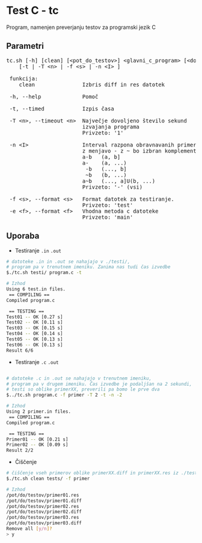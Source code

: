 # Test C - tc

Program, namenjen preverjanju testov za programski jezik C


Parametri
--

<pre>
tc.sh [-h] [clean] [&ltpot_do_testov>] &ltglavni_c_program> [&ltdodatni_c_program_1> ...]
    [-t | -T &ltn> | -f &lts> | -n &ltI> ] 

 funkcija:
    clean               Izbris diff in res datotek

 -h, --help             Pomoč

 -t, --timed            Izpis časa

 -T &ltn>, --timeout &ltn>  Največje dovoljeno število sekund
                        izvajanja programa
                        Privzeto: '1'

 -n &ltI>                 Interval razpona obravnavanih primerov.
                        z menjavo - z ~ bo izbran komplement
                        a-b   (a, b]
                        a-    (a, ...)
                         -b   (..., b]
                         ~b   (b, ...)
                        a~b   (..., a]U(b, ...)
                        Privzeto: '-' (vsi)

 -f &lts>, --format &lts>   Format datotek za testiranje.
                        Privzeto: 'test'
 -e &ltf>, --format &ltf>   Vhodna metoda c datoteke
                        Privzeto: 'main'
</pre>

Uporaba
--
 - Testiranje `.in` `.out`
```bash
# datoteke .in in .out se nahajajo v ./testi/,
# program pa v trenutnem imeniku. Zanima nas tudi čas izvedbe
$./tc.sh testi/ program.c -t

# Izhod
Using 6 test.in files.
 == COMPILING ==
Compiled program.c

 == TESTING ==
Test01 -- OK [0.27 s]
Test02 -- OK [0.11 s]
Test03 -- OK [0.15 s]
Test04 -- OK [0.14 s]
Test05 -- OK [0.13 s]
Test06 -- OK [0.13 s]
Result 6/6
```

 - Testiranje `.c` `.out`
```bash

# datoteke .c in .out se nahajajo v trenutnem imeniku,
# program pa v drugem imeniku. Čas izvedbe je podaljšan na 2 sekundi,
# testi so oblike primerXX, preverili pa bomo le prve dva
$../tc.sh program.c -f primer -T 2 -t -n -2

# Izhod
Using 2 primer.in files.
 == COMPILING ==
Compiled program.c

 == TESTING ==
Primer01 -- OK [0.21 s]
Primer02 -- OK [0.09 s]
Result 2/2
```

- Čiščenje

```bash
# čiščenje vseh primerov oblike primerXX.diff in primerXX.res iz ./tests/
$./tc.sh clean tests/ -f primer

# Izhod
/pot/do/testov/primer01.res
/pot/do/testov/primer01.diff
/pot/do/testov/primer02.res
/pot/do/testov/primer02.diff
/pot/do/testov/primer03.res
/pot/do/testov/primer03.diff
Remove all [y/n]?
> y
```
